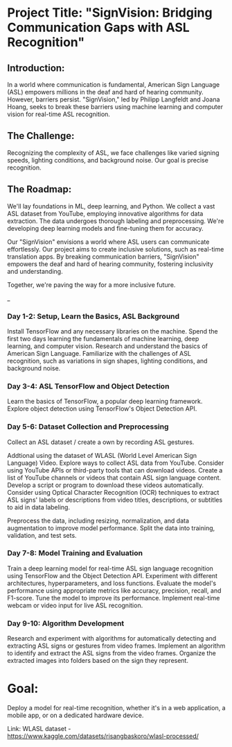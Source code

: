# Project Title: "SignVision: Bridging Communication Gaps with ASL Recognition"

## Introduction:
In a world where communication is fundamental, American Sign Language (ASL) empowers millions in the deaf and hard of hearing community. However, barriers persist. "SignVision," led by Philipp Langfeldt and Joana Hoang, seeks to break these barriers using machine learning and computer vision for real-time ASL recognition.

## The Challenge:
Recognizing the complexity of ASL, we face challenges like varied signing speeds, lighting conditions, and background noise. Our goal is precise recognition.

## The Roadmap:
We'll lay foundations in ML, deep learning, and Python. We collect a vast ASL dataset from YouTube, employing innovative algorithms for data extraction. The data undergoes thorough labeling and preprocessing. We're developing deep learning models and fine-tuning them for accuracy.

Our "SignVision" envisions a world where ASL users can communicate effortlessly. Our project aims to create inclusive solutions, such as real-time translation apps. By breaking communication barriers, "SignVision" empowers the deaf and hard of hearing community, fostering inclusivity and understanding. 

Together, we're paving the way for a more inclusive future.

_

### Day 1-2: Setup, Learn the Basics, ASL Background

Install TensorFlow and any necessary libraries on the machine.
Spend the first two days learning the fundamentals of machine learning, deep learning, and computer vision.
Research and understand the basics of American Sign Language. Familiarize with the challenges of ASL recognition, such as variations in sign shapes, lighting conditions, and background noise.

### Day 3-4: ASL TensorFlow and Object Detection

Learn the basics of TensorFlow, a popular deep learning framework. Explore object detection using TensorFlow's Object Detection API. 

### Day 5-6: Dataset Collection and Preprocessing

Collect an ASL dataset / create a own by recording ASL gestures.

Addtional using the dataset of WLASL (World Level American Sign Language) Video. Explore ways to collect ASL data from YouTube. Consider using YouTube APIs or third-party tools that can download videos. Create a list of YouTube channels or videos that contain ASL sign language content. Develop a script or program to download these videos automatically. Consider using Optical Character Recognition (OCR) techniques to extract ASL signs' labels or descriptions from video titles, descriptions, or subtitles to aid in data labeling. 

Preprocess the data, including resizing, normalization, and data augmentation to improve model performance.
Split the data into training, validation, and test sets.

### Day 7-8: Model Training and Evaluation

Train a deep learning model for real-time ASL sign language recognition using TensorFlow and the Object Detection API.
Experiment with different architectures, hyperparameters, and loss functions.
Evaluate the model's performance using appropriate metrics like accuracy, precision, recall, and F1-score.
Tune the model to improve its performance.
Implement real-time webcam or video input for live ASL recognition.


### Day 9-10: Algorithm Development

Research and experiment with algorithms for automatically detecting and extracting ASL signs or gestures from video frames.
Implement an algorithm to identify and extract the ASL signs from the video frames.
Organize the extracted images into folders based on the sign they represent.

# Goal: 
Deploy a model for real-time recognition, whether it's in a web application, a mobile app, or on a dedicated hardware device.

Link: WLASL dataset - https://www.kaggle.com/datasets/risangbaskoro/wlasl-processed/
